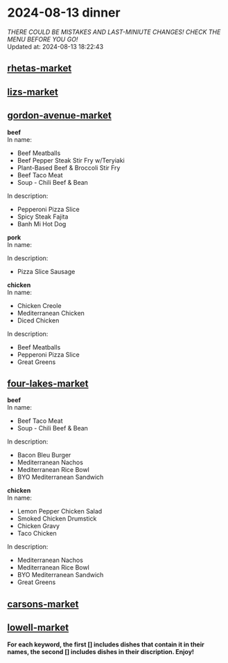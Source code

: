 # 2024-08-13 dinner  
*THERE COULD BE MISTAKES AND LAST-MINIUTE CHANGES! CHECK THE MENU BEFORE YOU GO!*  
Updated at: 2024-08-13 18:22:43  
## [rhetas-market](https://wisc-housingdining.nutrislice.com/menu/rhetas-market/dinner/2024-08-13)  
## [lizs-market](https://wisc-housingdining.nutrislice.com/menu/lizs-market/dinner/2024-08-13)  
## [gordon-avenue-market](https://wisc-housingdining.nutrislice.com/menu/gordon-avenue-market/dinner/2024-08-13)  
**beef**  
In name:   
 - Beef Meatballs  
 - Beef Pepper Steak Stir Fry w/Teryiaki  
 - Plant-Based Beef & Broccoli Stir Fry  
 - Beef Taco Meat  
 - Soup -  Chili Beef & Bean  
  
In description:   
 - Pepperoni Pizza Slice  
 - Spicy Steak Fajita  
 - Banh Mi Hot Dog  
  
**pork**  
In name:   
  
In description:   
 - Pizza Slice Sausage  
  
**chicken**  
In name:   
 - Chicken Creole  
 - Mediterranean Chicken  
 - Diced Chicken  
  
In description:   
 - Beef Meatballs  
 - Pepperoni Pizza Slice  
 - Great Greens  
  
## [four-lakes-market](https://wisc-housingdining.nutrislice.com/menu/four-lakes-market/dinner/2024-08-13)  
**beef**  
In name:   
 - Beef Taco Meat  
 - Soup -  Chili Beef & Bean  
  
In description:   
 - Bacon Bleu Burger  
 - Mediterranean Nachos  
 - Mediterranean Rice Bowl  
 - BYO Mediterranean Sandwich  
  
**chicken**  
In name:   
 - Lemon Pepper Chicken Salad  
 - Smoked Chicken Drumstick  
 - Chicken Gravy  
 - Taco Chicken  
  
In description:   
 - Mediterranean Nachos  
 - Mediterranean Rice Bowl  
 - BYO Mediterranean Sandwich  
 - Great Greens  
  
## [carsons-market](https://wisc-housingdining.nutrislice.com/menu/carsons-market/dinner/2024-08-13)  
## [lowell-market](https://wisc-housingdining.nutrislice.com/menu/lowell-market/dinner/2024-08-13)  
  
**For each keyword, the first [] includes dishes that contain it in their names, the second [] includes dishes in their discription. Enjoy!**  
